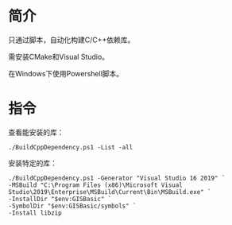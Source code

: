 # 简介

只通过脚本，自动化构建C/C++依赖库。

需安装CMake和Visual Studio。

在Windows下使用Powershell脚本。

# 指令

查看能安装的库：

```shell
./BuildCppDependency.ps1 -List -all
```

安装特定的库：

```shell
./BuildCppDependency.ps1 -Generator "Visual Studio 16 2019" `
-MSBuild "C:\Program Files (x86)\Microsoft Visual Studio\2019\Enterprise\MSBuild\Current\Bin\MSBuild.exe" `
-InstallDir "$env:GISBasic" `
-SymbolDir "$env:GISBasic/symbols" `
-Install libzip
```




